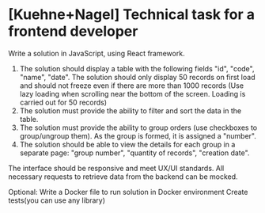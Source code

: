 # [Kuehne+Nagel] Technical task for a frontend developer

Write a solution in JavaScript, using React framework.

1. The solution should display a table with the following fields "id", "code", "name", "date". The solution should only display 50 records on first load and should not freeze even if there are more than 1000 records (Use lazy loading when scrolling near the bottom of the screen. Loading is carried out for 50 records)
2. The solution must provide the ability to filter and sort the data in the table.
3. The solution must provide the ability to group orders (use checkboxes to group/ungroup them). As the group is formed, it is assigned a "number".
4. The solution should be able to view the details for each group in a separate page: "group number", "quantity of records", "creation date".

The interface should be responsive and meet UX/UI standards.
All necessary requests to retrieve data from the backend can be mocked.

Optional:
Write a Docker file to run solution in Docker environment
Create tests(you can use any library)
